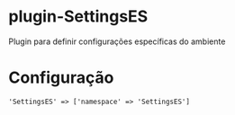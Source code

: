 # plugin-SettingsES
Plugin para definir configurações específicas do ambiente

# Configuração

```
'SettingsES' => ['namespace' => 'SettingsES']
```
